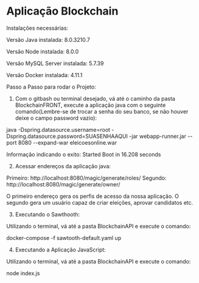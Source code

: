 # Aplicação Blockchain

Instalações necessárias:

Versão Java instalada: 8.0.3210.7

Versão Node instalada: 8.0.0

Versão MySQL Server instalada: 5.7.39

Versão Docker instalada: 4.11.1

Passo a Passo para rodar o Projeto:

1. Com o gitbash ou terminal desejado, vá até o caminho da pasta BlockchainFRONT, execute a aplicação java com o seguinte comando(Lembre-se de trocar a senha do seu banco, se não houver deixe o campo password vazio):


java -Dspring.datasource.username=root -Dspring.datasource.password=SUASENHAAQUI  -jar webapp-runner.jar --port 8080 --expand-war eleicoesonline.war

Informação indicando o exito: Started Boot in 16.208 seconds

2. Acessar endereços da aplicação java:

Primeiro: http://localhost:8080/magic/generate/roles/
Segundo: http://localhost:8080/magic/generate/owner/

O primeiro endereço gera os perfis de acesso da nossa aplicação. O segundo gera um usuário capaz de criar eleições, aprovar candidatos etc.

3. Executando o Sawthooth:

Utilizando o terminal, vá até a pasta BlockchainAPI e execute o comando: 

docker-compose -f sawtooth-default.yaml up

4. Executando a Aplicação JavaScript:

Utilizando o terminal, vá até a pasta BlockchainAPI e execute o comando: 

node index.js
